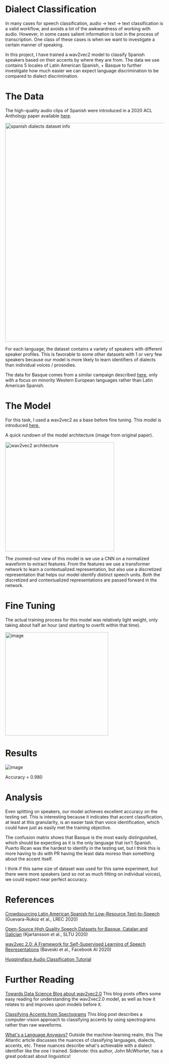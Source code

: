 # Dialect Classification

In many cases for speech classification, audio -> text -> text classification is a valid workflow, and avoids a lot of the awkwardness of working with audio. However, in some cases salient information is lost in the process of transcription. One class of these cases is when we want to investigate a certain manner of speaking.

In this project, I have trained a wav2vec2 model to classify Spanish speakers based on their accents by where they are from. The data we use contains 5 locales of Latin American Spanish, + Basque to further investigate how much easier we can expect language discrimination to be compared to dialect discrimination.

# The Data

The high-quality audio clips of Spanish were introduced in a 2020 ACL Anthology paper available [here](https://aclanthology.org/2020.lrec-1.801/).

<img width="693" alt="spanish dialects dataset info" src="https://user-images.githubusercontent.com/46304188/204838210-5680d0cf-6e33-47c2-9cfc-88ecca5d7633.png">

For each language, the dataset contains a variety of speakers with different speaker profiles. This is favorable to some other datasets with 1 or very few speakers because our model is more likely to learn identifiers of dialects than individual voices / prosodies.

The data for Basque comes from a similar campaign described [here](https://aclanthology.org/2020.sltu-1.3/), only with a focus on minority Western European languages rather than Latin American Spanish.

# The Model

For this task, I used a wav2vec2 as a base before fine tuning. This model is introduced [here.](https://arxiv.org/abs/2006.11477)

A quick rundown of the model architecture (image from original paper).

<img width="346" alt="wav2vec2 architecture" src="https://user-images.githubusercontent.com/46304188/204836253-bf8a6445-cbcf-43c5-af8c-13b711e384bc.png">

The zoomed-out view of this model is we use a CNN on a normalized waveform to extract features. From the features we use a transformer network to learn a contextualized representation, but also use a discretized representation that helps our model identify distinct speech units. Both the discretized and contextualized representations are passed forward in the network.

# Fine Tuning

The actual training process for this model was relatively light weight, only taking about half an hour (and starting to overfit within that time).

<img width="327" alt="image" src="https://user-images.githubusercontent.com/46304188/204849159-683f5e9b-bafb-46bb-862b-33aad2971b03.png">

# Results

![image](https://user-images.githubusercontent.com/46304188/206084896-0de8f6a2-17ef-433b-be8f-0c106e74c058.png)

Accuracy = 0.980

# Analysis

Even splitting on speakers, our model achieves excellent accuracy on the testing set. This is interesting because it indicates that accent classification, at least at this granularity, is an easier task than voice identification, which could have just as easily met the training objective.

The confusion matrix shows that Basque is the most easily distinguished, which should be expecting as it is the only language that isn't Spanish. Puerto Rican was the hardest to identify in the testing set, but I think this is more having to do with PR having the least data moreso than something about the accent itself.

I think if this same size of dataset was used for this same experiment, but there were more speakers (and so not as much fitting on individual voices), we could expect near perfect accuracy.

# References

[Crowdsourcing Latin American Spanish for Low-Resource Text-to-Speech](https://aclanthology.org/2020.lrec-1.801) (Guevara-Rukoz et al., LREC 2020)

[Open-Source High Quality Speech Datasets for Basque, Catalan and Galician](https://aclanthology.org/2020.sltu-1.3) (Kjartansson et al., SLTU 2020)

[wav2vec 2.0: A Framework for Self-Supervised Learning of Speech Representations](https://arxiv.org/abs/2006.11477v3) (Baveski et al., Facebook AI 2020)

[Huggingface Audio Classification Tutorial](https://huggingface.co/docs/transformers/tasks/audio_classification)

# Further Reading

[Towards Data Science Blog about wav2vec2.0](https://towardsdatascience.com/wav2vec-2-0-a-framework-for-self-supervised-learning-of-speech-representations-7d3728688cae)
This blog posts offers some easy reading for understanding the wav2vec2.0 model, as well as how it relates to and improves upon models before it.

[Classifying Accents from Spectograms](https://medium.com/analytics-vidhya/using-machine-learning-to-identify-accents-in-spectrograms-of-speech-5db91c191b6b)
This blog post describes a computer-vision approach to classifying accents by using spectrograms rather than raw waveforms.

[What's a Language Anyways?](https://www.theatlantic.com/international/archive/2016/01/difference-between-language-dialect/424704/)
Outside the machine-learning realm, this The Atlantic article discusses the nuances of classifying languages, dialects, accents, etc. These nuances describe what's achievable with a dialect identifier like the one I trained. Sidenote: this author, John McWhorter, has a great podcast about linguistics!

